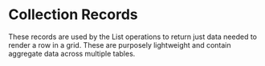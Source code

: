 # Collection Records

These records are used by the List operations to return just data needed to render a row in a grid. These are purposely
lightweight and contain aggregate data across multiple tables.
